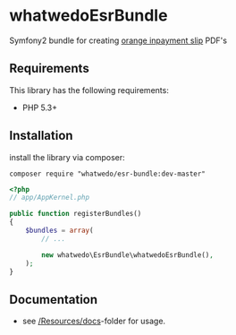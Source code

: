 # whatwedoEsrBundle

Symfony2 bundle for creating [orange inpayment slip](https://www.postfinance.ch/en/biz/prod/pay/debsolution/inpayref/offer.html) PDF's

## Requirements

This library has the following requirements:

- PHP 5.3+

## Installation

install the library via composer:

```
composer require "whatwedo/esr-bundle:dev-master"
```

```php
<?php
// app/AppKernel.php

public function registerBundles()
{
    $bundles = array(
        // ...

        new whatwedo\EsrBundle\whatwedoEsrBundle(),
    );
}
```

## Documentation

* see [/Resources/docs](Resources/docs/index.md)-folder for usage.
